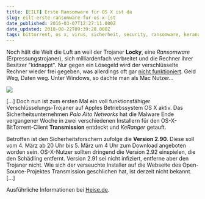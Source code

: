 ```yaml
---
title: [EILT] Erste Ransomware für OS X ist da
slug: eilt-erste-ransomware-fur-os-x-ist
date_published: 2016-03-07T12:27:11.000Z
date_updated: 2018-08-22T09:39:28.000Z
tags: bittorrent, os x, virus, sicherheit, security, ransomware, keranger, transmission, trojaner, eilt
---
```


Noch hält die Welt die Luft an weil der Trojaner **Locky**, eine *Ransomware* (Erpressungstrojaner), sich milliardenfach verbreitet und die Rechner ihrer Besitzer "kidnappt". Nur gegen ein Lösegeld wird der verschlüsselte Rechner wieder frei gegeben, was allerdings oft gar [nicht funktioniert](http://www.golem.de/news/ransomware-die-verschluesselte-stadt-die-zahlte-1603-119563.html). Geld Weg, Daten weg. Unter Windows, so dachte man als Mac Nutzer... 

![](http://thafaker.de/content/images/2016/03/keranger.JPG)

[...] Doch nun ist zum ersten Mal ein voll funktionsfähiger Verschlüsselungs-Trojaner auf Apples Betriebssystem OS X aktiv. Das Sicherheitsunternehmen *Palo Alto Networks* hat die Malware Ende vergangener Woche in zwei verschiedenen Installern für den OS-X-BitTorrent-Client **Transmission** entdeckt und *KeRanger* getauft.

Betroffen ist den Sicherheitsforschern zufolge die **Version 2.90**. Diese soll vom 4. März ab 20 Uhr bis 5. März um 4 Uhr zum Download angeboten worden sein. OS-X-Nutzer sollten dringend die Version 2.92 einspielen, die den Schädling entfernt. Version 2.91 sei nicht infiziert, entferne aber den Trojaner nicht. Wie sich der verseuchte Installer auf die Webseite des Open-Source-Projektes Transmission geschlichen hat, ist derzeit nicht bekannt. [...]

Ausführliche Informationen bei [Heise.de](http://www.heise.de/newsticker/meldung/KeRanger-Erste-Ransomware-Kampagne-bedroht-Mac-OS-X-3129346.html).
